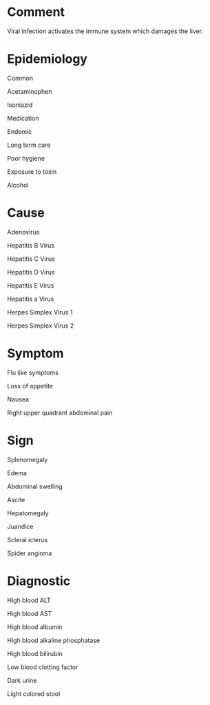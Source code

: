 # Comment

Viral infection activates the immune system which damages the liver.

# Epidemiology

Common

Acetaminophen

Isoniazid

Medication

Endemic

Long term care

Poor hygiene

Exposure to toxin

Alcohol

# Cause

Adenovirus

Hepatitis B Virus

Hepatitis C Virus

Hepatitis D Virus

Hepatitis E Virus

Hepatitis a Virus

Herpes Simplex Virus 1

Herpes Simplex Virus 2

# Symptom

Flu like symptoms

Loss of appetite

Nausea

Right upper quadrant abdominal pain

# Sign

Splenomegaly

Edema

Abdominal swelling

Ascite

Hepatomegaly

Juandice

Scleral icterus

Spider angioma

# Diagnostic

High blood ALT

High blood AST

High blood albumin

High blood alkaline phosphatase

High blood bilirubin

Low blood clotting factor

Dark urine

Light colored stool
